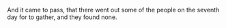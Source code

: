 And it came to pass, that there went out some of the people on the seventh day for to gather, and they found none.
